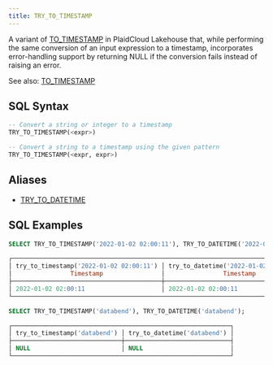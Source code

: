 ```yaml
---
title: TRY_TO_TIMESTAMP
---
```


A variant of [TO_TIMESTAMP](to-timestamp) in PlaidCloud Lakehouse that, while performing the same conversion of an input expression to a timestamp, incorporates error-handling support by returning NULL if the conversion fails instead of raising an error.

See also: [TO_TIMESTAMP](to-timestamp)

## SQL Syntax

```sql
-- Convert a string or integer to a timestamp
TRY_TO_TIMESTAMP(<expr>)

-- Convert a string to a timestamp using the given pattern
TRY_TO_TIMESTAMP(<expr, expr>)
```

## Aliases

- [TRY_TO_DATETIME](try-to-datetime)

## SQL Examples

```sql
SELECT TRY_TO_TIMESTAMP('2022-01-02 02:00:11'), TRY_TO_DATETIME('2022-01-02 02:00:11');

┌──────────────────────────────────────────────────────────────────────────────────┐
│ try_to_timestamp('2022-01-02 02:00:11') │ try_to_datetime('2022-01-02 02:00:11') │
│                Timestamp                │                Timestamp               │
├─────────────────────────────────────────┼────────────────────────────────────────┤
│ 2022-01-02 02:00:11                     │ 2022-01-02 02:00:11                    │
└──────────────────────────────────────────────────────────────────────────────────┘

SELECT TRY_TO_TIMESTAMP('databend'), TRY_TO_DATETIME('databend');

┌────────────────────────────────────────────────────────────┐
│ try_to_timestamp('databend') │ try_to_datetime('databend') │
├──────────────────────────────┼─────────────────────────────┤
│ NULL                         │ NULL                        │
└────────────────────────────────────────────────────────────┘
```